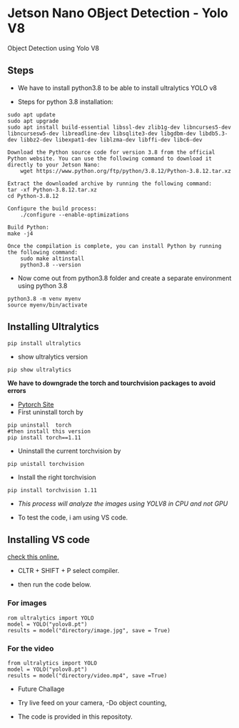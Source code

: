 # Jetson Nano OBject Detection - Yolo V8
 Object Detection using Yolo V8

## Steps

- We have to install python3.8 to be able to install ultralytics YOLO v8

* Steps for python 3.8 installation:

```
sudo apt update
sudo apt upgrade
sudo apt install build-essential libssl-dev zlib1g-dev libncurses5-dev libncursesw5-dev libreadline-dev libsqlite3-dev libgdbm-dev libdb5.3-dev libbz2-dev libexpat1-dev liblzma-dev libffi-dev libc6-dev
```

```
Download the Python source code for version 3.8 from the official Python website. You can use the following command to download it directly to your Jetson Nano:
	wget https://www.python.org/ftp/python/3.8.12/Python-3.8.12.tar.xz

Extract the downloaded archive by running the following command:
tar -xf Python-3.8.12.tar.xz
cd Python-3.8.12
```

```
Configure the build process:
	./configure --enable-optimizations
	 
Build Python:
make -j4

```

```
Once the compilation is complete, you can install Python by running the following command:
	sudo make altinstall
	python3.8 --version
```

- Now come out from python3.8 folder and create a separate environment using python 3.8

```
python3.8 -m venv myenv                                                
source myenv/bin/activate
```
## Installing Ultralytics

```
pip install ultralytics
```
- show ultralytics version
```
pip show ultralytics
```

**We have to downgrade the torch and tourchvision packages to avoid errors**

 - [Pytorch Site][def2]
- First uninstall torch by

```
pip uninstall  torch
#then install this version
pip install torch==1.11
```
- Uninstall the current torchvision by
```
pip unistall torchvision
```
- Install the right torchvision

```
pip install torchvision 1.11
```

- *This process will analyze the images using YOLV8 in CPU and not GPU*

- To test the code, i am using VS code.

## Installing VS code
[check this online.][def]
- CLTR + SHIFT + P select compiler.

- then run the code below.

### For images

```
rom ultralytics import YOLO
model = YOLO("yolov8.pt")
results = model("directory/image.jpg", save = True)

```

### For the video

```
from ultralytics import YOLO
model = YOLO("yolov8.pt")
results = model("directory/video.mp4", save =True)
```

- Future Challage

- Try live feed on your camera,
-Do object counting, 
- The code is provided in this repositoty.



[def]: https://jetsonhacks.com/2019/10/01/jetson-nano-visual-studio-code-python/
[def2]: https://forums.developer.nvidia.com/t/pytorch-for-jetson/72048